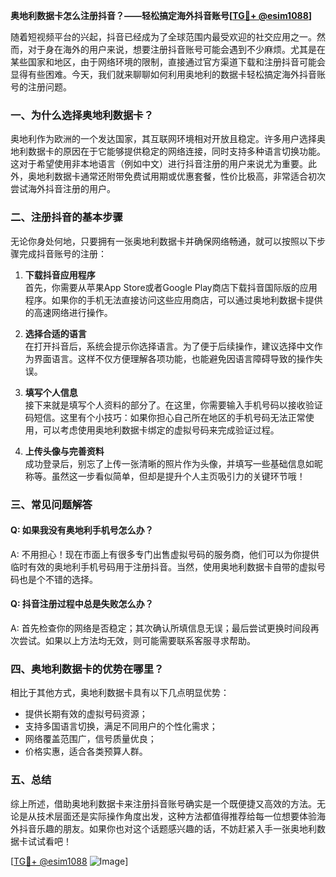 **奥地利数据卡怎么注册抖音？——轻松搞定海外抖音账号[[TG💪+ @esim1088](https://t.me/s/esim1088)]**

随着短视频平台的兴起，抖音已经成为了全球范围内最受欢迎的社交应用之一。然而，对于身在海外的用户来说，想要注册抖音账号可能会遇到不少麻烦。尤其是在某些国家和地区，由于网络环境的限制，直接通过官方渠道下载和注册抖音可能会显得有些困难。今天，我们就来聊聊如何利用奥地利的数据卡轻松搞定海外抖音账号的注册问题。

### 一、为什么选择奥地利数据卡？

奥地利作为欧洲的一个发达国家，其互联网环境相对开放且稳定。许多用户选择奥地利数据卡的原因在于它能够提供稳定的网络连接，同时支持多种语言切换功能。这对于希望使用非本地语言（例如中文）进行抖音注册的用户来说尤为重要。此外，奥地利数据卡通常还附带免费试用期或优惠套餐，性价比极高，非常适合初次尝试海外抖音注册的用户。

### 二、注册抖音的基本步骤

无论你身处何地，只要拥有一张奥地利数据卡并确保网络畅通，就可以按照以下步骤完成抖音账号的注册：

1. **下载抖音应用程序**  
   首先，你需要从苹果App Store或者Google Play商店下载抖音国际版的应用程序。如果你的手机无法直接访问这些应用商店，可以通过奥地利数据卡提供的高速网络进行操作。

2. **选择合适的语言**  
   在打开抖音后，系统会提示你选择语言。为了便于后续操作，建议选择中文作为界面语言。这样不仅方便理解各项功能，也能避免因语言障碍导致的操作失误。

3. **填写个人信息**  
   接下来就是填写个人资料的部分了。在这里，你需要输入手机号码以接收验证码短信。这里有个小技巧：如果你担心自己所在地区的手机号码无法正常使用，可以考虑使用奥地利数据卡绑定的虚拟号码来完成验证过程。

4. **上传头像与完善资料**  
   成功登录后，别忘了上传一张清晰的照片作为头像，并填写一些基础信息如昵称等。虽然这一步看似简单，但却是提升个人主页吸引力的关键环节哦！

### 三、常见问题解答

#### Q: 如果我没有奥地利手机号怎么办？
A: 不用担心！现在市面上有很多专门出售虚拟号码的服务商，他们可以为你提供临时有效的奥地利手机号码用于注册抖音。当然，使用奥地利数据卡自带的虚拟号码也是个不错的选择。

#### Q: 抖音注册过程中总是失败怎么办？
A: 首先检查你的网络是否稳定；其次确认所填信息无误；最后尝试更换时间段再次尝试。如果以上方法均无效，则可能需要联系客服寻求帮助。

### 四、奥地利数据卡的优势在哪里？

相比于其他方式，奥地利数据卡具有以下几点明显优势：
- 提供长期有效的虚拟号码资源；
- 支持多国语言切换，满足不同用户的个性化需求；
- 网络覆盖范围广，信号质量优良；
- 价格实惠，适合各类预算人群。

### 五、总结

综上所述，借助奥地利数据卡来注册抖音账号确实是一个既便捷又高效的方法。无论是从技术层面还是实际操作角度出发，这种方法都值得推荐给每一位想要体验海外抖音乐趣的朋友。如果你也对这个话题感兴趣的话，不妨赶紧入手一张奥地利数据卡试试看吧！

[[TG💪+ @esim1088](https://t.me/s/esim1088) ![Image](https://i.postimg.cc/4NQfJmqS/Snipaste-2025-05-13-00-14-12.png)]